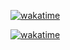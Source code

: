 [![wakatime](https://wakatime.com/share/@duarte_figueiredo/22a1592f-dee2-4276-ae93-f85f019838d7.png)](https://wakatime.com/@4a6de71b-c68c-487e-bd51-9381a3d04995)

[![wakatime](https://wakatime.com/badge/user/4a6de71b-c68c-487e-bd51-9381a3d04995.svg)](https://wakatime.com/@4a6de71b-c68c-487e-bd51-9381a3d04995)



<!---
- 👋 Hi, I’m @Duarte-Figueiredo
- 👀 I’m interested in ...
- 🌱 I’m currently learning ...
- 💞️ I’m looking to collaborate on ...
- 📫 How to reach me ...


Duarte-Figueiredo/Duarte-Figueiredo is a ✨ special ✨ repository because its `README.md` (this file) appears on your GitHub profile.
You can click the Preview link to take a look at your changes.
--->

